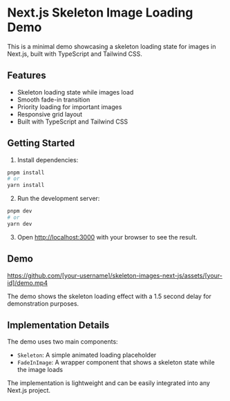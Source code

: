 # Next.js Skeleton Image Loading Demo

This is a minimal demo showcasing a skeleton loading state for images in Next.js, built with TypeScript and Tailwind CSS.

## Features

- Skeleton loading state while images load
- Smooth fade-in transition
- Priority loading for important images
- Responsive grid layout
- Built with TypeScript and Tailwind CSS

## Getting Started

1. Install dependencies:

```bash
pnpm install
# or
yarn install
```

2. Run the development server:

```bash
pnpm dev
# or
yarn dev
```

3. Open [http://localhost:3000](http://localhost:3000) with your browser to see the result.

## Demo

https://github.com/[your-username]/skeleton-images-next-js/assets/[your-id]/demo.mp4

The demo shows the skeleton loading effect with a 1.5 second delay for demonstration purposes.

## Implementation Details

The demo uses two main components:

- `Skeleton`: A simple animated loading placeholder
- `FadeInImage`: A wrapper component that shows a skeleton state while the image loads

The implementation is lightweight and can be easily integrated into any Next.js project.
